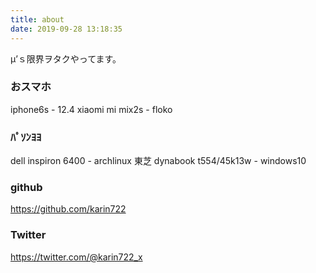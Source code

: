 ```yaml
---
title: about
date: 2019-09-28 13:18:35
---
```

μ’ｓ限界ヲタクやってます。
<!-- more -->
<!-- toc -->

### おスマホ
iphone6s - 12.4
xiaomi mi mix2s - floko

### ﾊﾟｿﾝﾖﾖ
dell inspiron 6400 - archlinux
東芝 dynabook t554/45k13w - windows10

### github
https://github.com/karin722

### Twitter
https://twitter.com/@karin722_x
